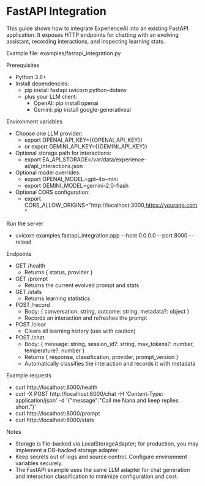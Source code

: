 # FastAPI Integration

This guide shows how to integrate ExperienceAI into an existing FastAPI application. It exposes HTTP endpoints for chatting with an evolving assistant, recording interactions, and inspecting learning stats.

Example file: examples/fastapi_integration.py

Prerequisites
- Python 3.8+
- Install dependencies:
  - pip install fastapi uvicorn python-dotenv
  - plus your LLM client:
    - OpenAI: pip install openai
    - Gemini: pip install google-generativeai

Environment variables
- Choose one LLM provider:
  - export OPENAI_API_KEY={{OPENAI_API_KEY}}
  - or export GEMINI_API_KEY={{GEMINI_API_KEY}}
- Optional storage path for interactions:
  - export EA_API_STORAGE=/var/data/experience-ai/api_interactions.json
- Optional model overrides:
  - export OPENAI_MODEL=gpt-4o-mini
  - export GEMINI_MODEL=gemini-2.0-flash
- Optional CORS configuration:
  - export CORS_ALLOW_ORIGINS="http://localhost:3000,https://yourapp.com"

Run the server
- uvicorn examples.fastapi_integration:app --host 0.0.0.0 --port 8000 --reload

Endpoints
- GET /health
  - Returns { status, provider }
- GET /prompt
  - Returns the current evolved prompt and stats
- GET /stats
  - Returns learning statistics
- POST /record
  - Body: { conversation: string, outcome: string, metadata?: object }
  - Records an interaction and refreshes the prompt
- POST /clear
  - Clears all learning history (use with caution)
- POST /chat
  - Body: { message: string, session_id?: string, max_tokens?: number, temperature?: number }
  - Returns { response, classification, provider, prompt_version }
  - Automatically classifies the interaction and records it with metadata

Example requests
- curl http://localhost:8000/health
- curl -X POST http://localhost:8000/chat -H 'Content-Type: application/json' -d '{"message":"Call me Nana and keep replies short."}'
- curl http://localhost:8000/prompt
- curl http://localhost:8000/stats

Notes
- Storage is file-backed via LocalStorageAdapter; for production, you may implement a DB-backed storage adapter.
- Keep secrets out of logs and source control. Configure environment variables securely.
- The FastAPI example uses the same LLM adapter for chat generation and interaction classification to minimize configuration and cost.

